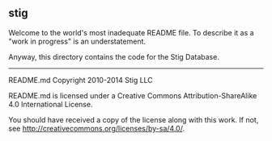 ## stig

Welcome to the world's most inadequate README file. To describe it as a "work in progress" is an understatement.

Anyway, this directory contains the code for the Stig Database.

-----

README.md Copyright 2010-2014 Stig LLC

README.md is licensed under a Creative Commons Attribution-ShareAlike 4.0 International License.

You should have received a copy of the license along with this work. If not, see <http://creativecommons.org/licenses/by-sa/4.0/>.
